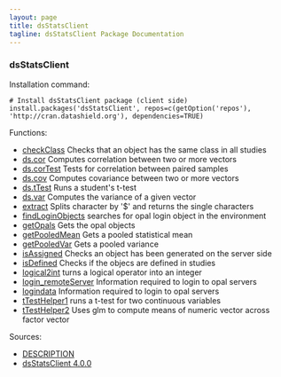 ```yaml
---
layout: page
title: dsStatsClient
tagline: dsStatsClient Package Documentation
---
```



### dsStatsClient

Installation command:

	# Install dsStatsClient package (client side)
	install.packages('dsStatsClient', repos=c(getOption('repos'), 'http://cran.datashield.org'), dependencies=TRUE)

Functions:


* [checkClass](checkClass.html) Checks that an object has the same class in all studies
* [ds.cor](ds.cor.html) Computes correlation between two or more vectors
* [ds.corTest](ds.corTest.html) Tests for correlation between paired samples
* [ds.cov](ds.cov.html) Computes covariance between two or more vectors
* [ds.tTest](ds.tTest.html) Runs a student's t-test
* [ds.var](ds.var.html) Computes the variance of a given vector
* [extract](extract.html) Splits character by '$' and returns the single characters
* [findLoginObjects](findLoginObjects.html) searches for opal login object in the environment
* [getOpals](getOpals.html) Gets the opal objects
* [getPooledMean](getPooledMean.html) Gets a pooled statistical mean
* [getPooledVar](getPooledVar.html) Gets a pooled variance
* [isAssigned](isAssigned.html) Checks an object has been generated on the server side
* [isDefined](isDefined.html) Checks if the objecs are defined in studies
* [logical2int](logical2int.html) turns a logical operator into an integer
* [login_remoteServer](login_remoteServer.html) Information required to login to opal servers
* [logindata](logindata.html) Information required to login to opal servers
* [tTestHelper1](tTestHelper1.html) runs a t-test for two continuous variables
* [tTestHelper2](tTestHelper2.html) Uses glm to compute means of numeric vector across factor vector

Sources:

* [DESCRIPTION](https://raw.github.com/datashield/dsStatsClient/4.0.0/DESCRIPTION)
* [dsStatsClient 4.0.0](https://github.com/datashield/dsStatsClient/tree/4.0.0)
